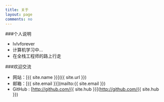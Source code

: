 ```yaml
---
title: 关于
layout: page
comments: no
---
```


###个人说明

* lvlvforever 
* 计算机学习中...
* 在全栈工程师的路上行走

###欢迎交流

* 网站：[{{ site.name }}]({{ site.url }})
* 邮箱：[{{ site.email }}](mailto:{{ site.email }})
* GitHub : [http://github.com/{{ site.hub }}](http://github.com/{{ site.hub }})

